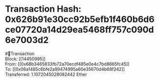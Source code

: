 
Transaction Hash: 0x626b91e30cc92b5efb1f460b6d6ce07720a14d29ea5468ff757c090d6e7003d2
====================================================================================
  
#💸Transaction  
Block: [[14450995]]  
From: [[0x68b3465833fb72a70ecdf485e0e4c7bd8665fc45]]  
To: [[0x06a1485c6bfe2a99474995a60e35670d4b68f242]]  
Transferred: 1.1072045028082442 Ether